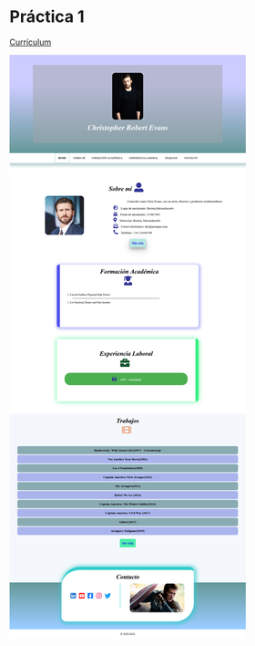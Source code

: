  # Práctica 1
 [Currículum ](https://nirtika.github.io/2020-2021-CSAAI-Practicas/P1/)<br>
 
 ![](img/vista_Curriculum.png)
